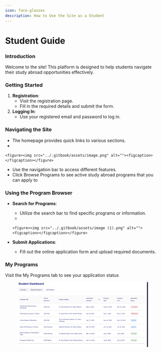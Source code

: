 ```yaml
---
icon: face-glasses
description: How to Use the Site as a Student
---
```


# Student Guide



### Introduction

Welcome to the site! This platform is designed to help students navigate their study abroad opportunities effectively.

### Getting Started

1. **Registration**:
   * Visit the registration page.
   * Fill in the required details and submit the form.
2. **Logging In**:
   * Use your registered email and password to log in.

### Navigating the Site

* The homepage provides quick links to various sections.
*

    <figure><img src="../.gitbook/assets/image.png" alt=""><figcaption></figcaption></figure>
* Use the navigation bar to access different features.
* Click Browse Programs to see active study abroad programs that you can apply to

### Using the Program Browser

* **Search for Programs**:
  * Utilize the search bar to find specific programs or information.
  *

      <figure><img src="../.gitbook/assets/image (1).png" alt=""><figcaption></figcaption></figure>
* **Submit Applications**:
  * Fill out the online application form and upload required documents.

### My Programs

Visit the My Programs tab to see your application status

<figure><img src="../.gitbook/assets/image (2).png" alt=""><figcaption></figcaption></figure>
